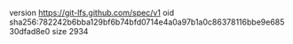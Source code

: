 version https://git-lfs.github.com/spec/v1
oid sha256:782242b6bba129bf6b74bfd0714e4a0a97b1a0c86378116bbe9e68530dfad8e0
size 2934
